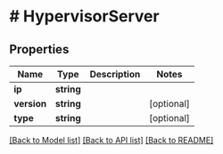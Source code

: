 # # HypervisorServer

## Properties

Name | Type | Description | Notes
------------ | ------------- | ------------- | -------------
**ip** | **string** |  |
**version** | **string** |  | [optional]
**type** | **string** |  | [optional]

[[Back to Model list]](../../README.md#models) [[Back to API list]](../../README.md#endpoints) [[Back to README]](../../README.md)
